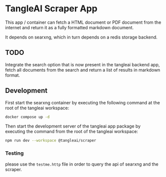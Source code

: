 # TangleAI Scraper App

This app / container can fetch a HTML document or PDF document from the internet and return it as a fully formatted markdown document.

It depends on searxng, which in turn depends on a redis storage backend.

## TODO

Integrate the search option that is now present in the tangleai backend app, fetch all documents from the search and return a list of results in markdown format. 

## Development

First start the searxng container by executing the following command at the root of the tangleai workspace:

```sh
docker compose up -d
```

Then start the development server of the tangleai app package by executing the command from the root of the tangleai workspace:

```sh
npm run dev --workspace @tangleai/scraper
```

### Testing

please use the `testme.http` file in order to query the api of searxng and the scraper.

